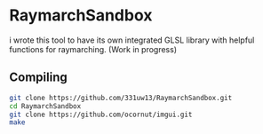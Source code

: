 # RaymarchSandbox
i wrote this tool to have its own integrated GLSL library with helpful functions for raymarching. (Work in progress)


## Compiling
```bash
git clone https://github.com/331uw13/RaymarchSandbox.git
cd RaymarchSandbox
git clone https://github.com/ocornut/imgui.git
make
```
